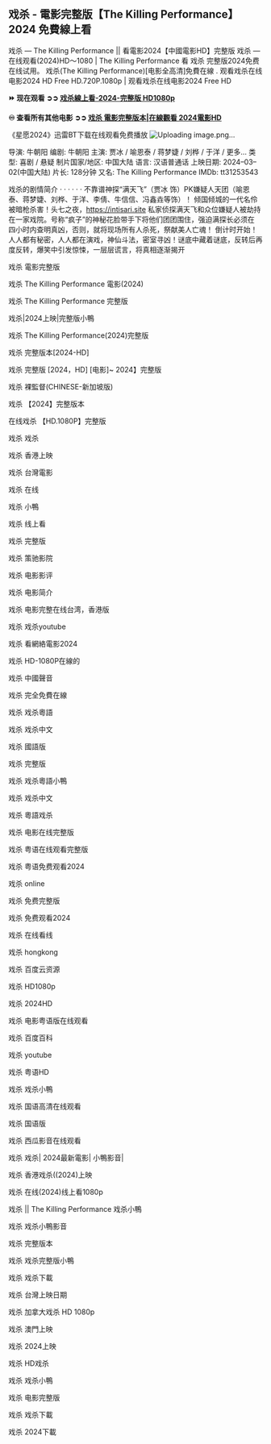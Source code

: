 ##  戏杀 - 電影完整版【The Killing Performance】 2024 免費線上看


戏杀 — The Killing Performance || 看電影2024【中國電影HD】完整版
戏杀 — 在线观看(2024)HD～1080 | The Killing Performance
看 戏杀 完整版2024免费在线试用。 戏杀(The Killing Performance)[电影全高清]免費在線 . 观看戏杀在线电影2024 HD Free HD.720P.1080p | 观看戏杀在线电影2024 Free HD


**⏩ 现在观看 ➲➲ [戏杀線上看-2024-完整版 HD1080p](https://t.co/1T7Y2xxGpu)**

**♾️ 查看所有其他电影 ➲➲ [戏杀 電影完整版本|在線觀看 2024電影HD](https://playhdmovie.co/zh/movie/1176574)**

《星愿2024》迅雷BT下载在线观看免费播放
![Uploading image.png…]()

导演: 牛朝阳
编剧: 牛朝阳
主演: 贾冰 / 喻恩泰 / 蒋梦婕 / 刘桦 / 于洋 / 更多…
类型: 喜剧 / 悬疑
制片国家/地区: 中国大陆
语言: 汉语普通话
上映日期: 2024–03–02(中国大陆)
片长: 128分钟
又名: The Killing Performance
IMDb: tt31253543

戏杀的剧情简介 · · · · · ·
不靠谱神探“满天飞”（贾冰 饰）PK嫌疑人天团（喻恩泰、蒋梦婕、刘桦、于洋、李倩、牛信信、冯鑫垚等饰）！
倾国倾城的一代名伶被暗枪杀害！头七之夜，https://intisari.site 私家侦探满天飞和众位嫌疑人被劫持在一家戏院。号称“疯子”的神秘花脸带手下将他们团团围住，强迫满探长必须在 四小时内查明真凶，否则，就将现场所有人杀死，祭献美人亡魂！
倒计时开始！人人都有秘密，人人都在演戏，神仙斗法，密室寻凶！谜底中藏着谜底，反转后再度反转，爆笑中引发惊悚，一层层谎言，将真相逐渐揭开

戏杀 電影完整版

戏杀 The Killing Performance 電影(2024)

戏杀 The Killing Performance 完整版

戏杀|2024上映|完整版小鴨

戏杀 The Killing Performance(2024)完整版

戏杀 完整版本[2024-HD]

戏杀 完整版 [2024，HD] [电影]~ 2024】完整版

戏杀 裸監督(CHINESE-新加坡版)

戏杀 【2024】完整版本

在线戏杀 【HD.1080P】完整版

戏杀 戏杀

戏杀 香港上映

戏杀 台灣電影

戏杀 在线

戏杀 小鴨

戏杀 线上看

戏杀 完整版

戏杀 策驰影院

戏杀 电影影评

戏杀 电影简介

戏杀 电影完整在线台湾，香港版

戏杀 戏杀youtube

戏杀 看網絡電影2024

戏杀 HD-1080P在線的

戏杀 中國聲音

戏杀 完全免費在線

戏杀 戏杀粵語

戏杀 戏杀中文

戏杀 國語版

戏杀 完整版

戏杀 戏杀粵語小鴨

戏杀 戏杀中文

戏杀 粵語戏杀

戏杀 电影在线完整版

戏杀 粤语在线观看完整版

戏杀 粤语免费观看2024

戏杀 online

戏杀 免费完整版

戏杀 免费观看2024

戏杀 在线看线

戏杀 hongkong

戏杀 百度云资源

戏杀 HD1080p

戏杀 2024HD

戏杀 电影粤语版在线观看

戏杀 百度百科

戏杀 youtube

戏杀 粤语HD

戏杀 戏杀小鴨

戏杀 国语高清在线观看

戏杀 国语版

戏杀 西瓜影音在线观看

戏杀 戏杀| 2024最新電影| 小鴨影音|

戏杀 香港戏杀((2024)上映

戏杀 在线(2024)线上看1080p

戏杀 || The Killing Performance 戏杀小鴨

戏杀 戏杀小鴨影音

戏杀 完整版本

戏杀 戏杀完整版小鴨

戏杀 戏杀下載

戏杀 台灣上映日期

戏杀 加拿大戏杀 HD 1080p

戏杀 澳門上映

戏杀 2024上映

戏杀 HD戏杀

戏杀 戏杀小鴨

戏杀 电影完整版

戏杀 戏杀下載

戏杀 2024下載

